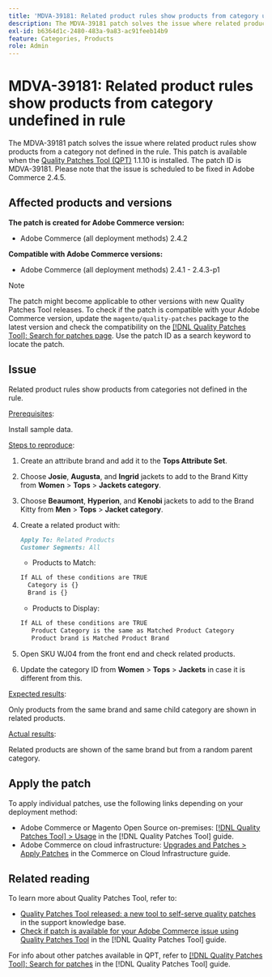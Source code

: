 ```yaml
---
title: 'MDVA-39181: Related product rules show products from category undefined in rule'
description: The MDVA-39181 patch solves the issue where related product rules show products from a category not defined in the rule. This patch is available when the [Quality Patches Tool (QPT)](https://experienceleague.adobe.com/en/docs/commerce-knowledge-base/kb/announcements/commerce-announcements/magento-quality-patches-released-new-tool-to-self-serve-quality-patches) 1.1.10 is installed. The patch ID is MDVA-39181. Please note that the issue is scheduled to be fixed in Adobe Commerce 2.4.5.
exl-id: b6364d1c-2480-483a-9a83-ac91feeb14b9
feature: Categories, Products
role: Admin
---
```

# MDVA-39181: Related product rules show products from category undefined in rule

The MDVA-39181 patch solves the issue where related product rules show products from a category not defined in the rule. This patch is available when the [Quality Patches Tool (QPT)](https://experienceleague.adobe.com/en/docs/commerce-knowledge-base/kb/announcements/commerce-announcements/magento-quality-patches-released-new-tool-to-self-serve-quality-patches) 1.1.10 is installed. The patch ID is MDVA-39181. Please note that the issue is scheduled to be fixed in Adobe Commerce 2.4.5.

## Affected products and versions

**The patch is created for Adobe Commerce version:**

* Adobe Commerce (all deployment methods) 2.4.2

**Compatible with Adobe Commerce versions:**

* Adobe Commerce (all deployment methods) 2.4.1 - 2.4.3-p1

>[!NOTE]
>
>The patch might become applicable to other versions with new Quality Patches Tool releases. To check if the patch is compatible with your Adobe Commerce version, update the `magento/quality-patches` package to the latest version and check the compatibility on the [[!DNL Quality Patches Tool]: Search for patches page](https://experienceleague.adobe.com/en/docs/commerce-knowledge-base/kb/announcements/commerce-announcements/magento-quality-patches-released-new-tool-to-self-serve-quality-patches). Use the patch ID as a search keyword to locate the patch.

## Issue

Related product rules show products from categories not defined in the rule.

<u>Prerequisites</u>:

Install sample data.

<u>Steps to reproduce</u>:

1. Create an attribute brand and add it to the **Tops Attribute Set**.
1. Choose **Josie**, **Augusta**, and **Ingrid** jackets to add to the Brand Kitty from **Women** > **Tops** > **Jackets category**.
1. Choose **Beaumont**, **Hyperion**, and **Kenobi** jackets to add to the Brand Kitty from **Men** > **Tops** > **Jacket category**.
1. Create a related product with:

    ```markdown
    Apply To: Related Products
    Customer Segments: All
    ```

    * Products to Match:

    ```markdown
    If ALL of these conditions are TRUE
      Category is {}
      Brand is {}
    ```

    * Products to Display:

    ```markdown
    If ALL of these conditions are TRUE
       Product Category is the same as Matched Product Category
       Product brand is Matched Product Brand
    ```

1. Open SKU WJ04 from the front end and check related products.
1. Update the category ID from **Women** > **Tops** > **Jackets** in case it is different from this.

<u>Expected results</u>:

Only products from the same brand and same child category are shown in related products.

<u>Actual results</u>:

Related products are shown of the same brand but from a random parent category.

## Apply the patch

To apply individual patches, use the following links depending on your deployment method:

* Adobe Commerce or Magento Open Source on-premises: [[!DNL Quality Patches Tool] > Usage](/help/tools/quality-patches-tool/usage.md) in the [!DNL Quality Patches Tool] guide.
* Adobe Commerce on cloud infrastructure: [Upgrades and Patches > Apply Patches](https://experienceleague.adobe.com/docs/commerce-cloud-service/user-guide/develop/upgrade/apply-patches.html) in the Commerce on Cloud Infrastructure guide.

## Related reading

To learn more about Quality Patches Tool, refer to:

* [Quality Patches Tool released: a new tool to self-serve quality patches](https://experienceleague.adobe.com/en/docs/commerce-knowledge-base/kb/announcements/commerce-announcements/magento-quality-patches-released-new-tool-to-self-serve-quality-patches) in the support knowledge base.
* [Check if patch is available for your Adobe Commerce issue using Quality Patches Tool](/help/tools/quality-patches-tool/patches-available-in-qpt/check-patch-for-magento-issue-with-magento-quality-patches.md) in the [!DNL Quality Patches Tool] guide.

For info about other patches available in QPT, refer to [[!DNL Quality Patches Tool]: Search for patches](https://experienceleague.adobe.com/tools/commerce-quality-patches/index.html) in the [!DNL Quality Patches Tool] guide.
